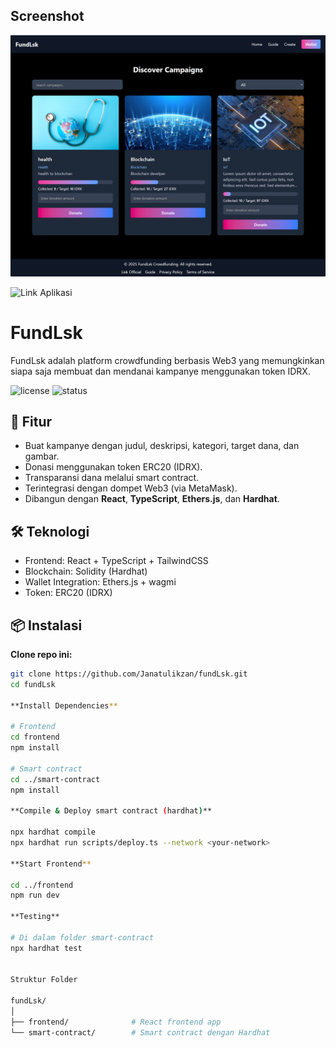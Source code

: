 ## Screenshot

![Tampilan Aplikasi](https://github.com/Janatulikzan/fundLsk/blob/main/screencapture-localhost-5173-2025-05-15-16_38_19.png)


![Link Aplikasi](https://fund-lsk.vercel.app/)


# FundLsk

FundLsk adalah platform crowdfunding berbasis Web3 yang memungkinkan siapa saja membuat dan mendanai kampanye menggunakan token IDRX.

![license](https://img.shields.io/github/license/Janatulikzan/fundLsk)
![status](https://img.shields.io/badge/status-development-orange)

## 🚀 Fitur

- Buat kampanye dengan judul, deskripsi, kategori, target dana, dan gambar.
- Donasi menggunakan token ERC20 (IDRX).
- Transparansi dana melalui smart contract.
- Terintegrasi dengan dompet Web3 (via MetaMask).
- Dibangun dengan **React**, **TypeScript**, **Ethers.js**, dan **Hardhat**.

## 🛠️ Teknologi

- Frontend: React + TypeScript + TailwindCSS
- Blockchain: Solidity (Hardhat)
- Wallet Integration: Ethers.js + wagmi
- Token: ERC20 (IDRX)

## 📦 Instalasi

**Clone repo ini:**

```bash
git clone https://github.com/Janatulikzan/fundLsk.git
cd fundLsk

**Install Dependencies**

# Frontend
cd frontend
npm install

# Smart contract
cd ../smart-contract
npm install

**Compile & Deploy smart contract (hardhat)**

npx hardhat compile
npx hardhat run scripts/deploy.ts --network <your-network>

**Start Frontend**

cd ../frontend
npm run dev

**Testing**

# Di dalam folder smart-contract
npx hardhat test


Struktur Folder 

fundLsk/
│
├── frontend/              # React frontend app
└── smart-contract/        # Smart contract dengan Hardhat
